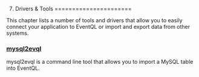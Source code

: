 7. Drivers &amp; Tools
======================

This chapter lists a number of tools and drivers that allow you to easily
connect your application to EventQL or import and export data from other systems.

### [mysql2evql](mysql2evql/)

mysql2evql is a command line tool that allows you to import a MySQL table into
EventQL.
